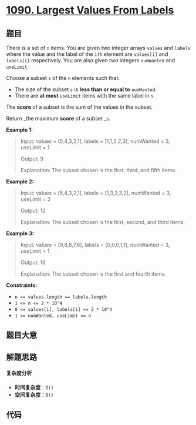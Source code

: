 # [1090. Largest Values From Labels](https://leetcode.com/problems/largest-values-from-labels/)

## 题目

There is a set of `n` items. You are given two integer arrays `values` and
`labels` where the value and the label of the `ith` element are `values[i]`
and `labels[i]` respectively. You are also given two integers `numWanted` and
`useLimit`.

Choose a subset `s` of the `n` elements such that:

- The size of the subset `s` is **less than or equal to** `numWanted`.
- There are **at most** `useLimit` items with the same label in `s`.

The **score** of a subset is the sum of the values in the subset.

Return _the maximum **score** of a subset _`s`.

**Example 1:**

> Input: values = [5,4,3,2,1], labels = [1,1,2,2,3], numWanted = 3, useLimit = 1
>
> Output: 9
>
> Explanation: The subset chosen is the first, third, and fifth items.

**Example 2:**

> Input: values = [5,4,3,2,1], labels = [1,3,3,3,2], numWanted = 3, useLimit = 2
>
> Output: 12
>
> Explanation: The subset chosen is the first, second, and third items.

**Example 3:**

> Input: values = [9,8,8,7,6], labels = [0,0,0,1,1], numWanted = 3, useLimit = 1
>
> Output: 16
>
> Explanation: The subset chosen is the first and fourth items.

**Constraints:**

- `n == values.length == labels.length`
- `1 <= n <= 2 * 10^4`
- `0 <= values[i], labels[i] <= 2 * 10^4`
- `1 <= numWanted, useLimit <= n`

## 题目大意

## 解题思路

#### 复杂度分析

- **时间复杂度**：`O()`
- **空间复杂度**：`O()`

## 代码

```javascript

```
